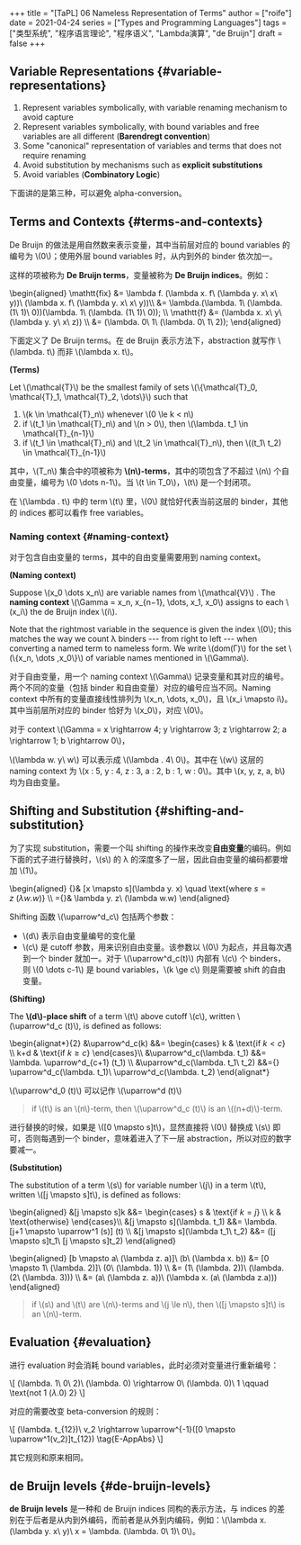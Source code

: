 +++
title = "[TaPL] 06 Nameless Representation of Terms"
author = ["roife"]
date = 2021-04-24
series = ["Types and Programming Languages"]
tags = ["类型系统", "程序语言理论", "程序语义", "Lambda演算", "de Bruijn"]
draft = false
+++

## Variable Representations {#variable-representations}

1.  Represent variables symbolically, with variable renaming mechanism to avoid capture
2.  Represent variables symbolically, with bound variables and free variables are all different (**Barendregt convention**)
3.  Some "canonical" representation of variables and terms that does not require renaming
4.  Avoid substitution by mechanisms such as **explicit substitutions**
5.  Avoid variables (**Combinatory Logic**)

下面讲的是第三种，可以避免 alpha-conversion。


## Terms and Contexts {#terms-and-contexts}

De Bruijn 的做法是用自然数来表示变量，其中当前层对应的 bound variables 的编号为 \\(0\\)；使用外层 bound variables 时，从内到外的 binder 依次加一。

这样的项被称为 **De Bruijn terms**，变量被称为 **De Bruijn indices**。例如：

\begin{aligned}
    \mathtt{fix} &= \lambda f. (\lambda x. f\ (\lambda y. x\ x\ y))\ (\lambda x. f\ (\lambda y. x\ x\ y))\\\\
    &= \lambda.(\lambda. 1\ (\lambda. (1\ 1)\ 0))(\lambda. 1\ (\lambda. (1\ 1)\ 0)); \\\\
    \mathtt{f} &= (\lambda x. x\ y\ (\lambda y. y\ x\ z)) \\\\
    &= (\lambda. 0\ 1\ (\lambda. 0\ 1\ 2));
\end{aligned}

下面定义了 De Bruijn terms。在 de Bruijn 表示方法下，abstraction 就写作 \\(\lambda. t\\) 而非 \\(\lambda x. t\\)。

<div class="definition">

**(Terms)**

Let \\(\mathcal{T}\\) be the smallest family of sets \\(\\{\mathcal{T}\_0, \mathcal{T}\_1, \mathcal{T}\_2, \dots\\}\\) such that

1.  \\(k \in \mathcal{T}\_n\\) whenever \\(0 \le k < n\\)
2.  if \\(t\_1 \in \mathcal{T}\_n\\) and \\(n > 0\\), then \\(\lambda. t\_1 \in \mathcal{T}\_{n-1}\\)
3.  if \\(t\_1 \in \mathcal{T}\_n\\) and \\(t\_2 \in \mathcal{T}\_n\\), then \\((t\_1\ t\_2) \in \mathcal{T}\_{n-1}\\)

</div>

其中，\\(T\_n\\) 集合中的项被称为 **\\(n\\)-terms**，其中的项包含了不超过 \\(n\\) 个自由变量，编号为 \\(0 \dots n-1\\)。当 \\(t \in T\_0\\)，\\(t\\) 是一个封闭项。

在 \\(\lambda . t\\) 中的 term \\(t\\) 里，\\(0\\) 就恰好代表当前这层的 binder，其他的 indices 都可以看作 free variables。


### Naming context {#naming-context}

对于包含自由变量的 terms，其中的自由变量需要用到 naming context。

<div class="definition">

**(Naming context)**

Suppose \\(x\_0 \dots x\_n\\) are variable names from \\(\mathcal{V}\\) . The **naming context** \\(\Gamma = x\_n, x\_{n−1}, \dots, x\_1, x\_0\\) assigns to each \\(x\_i\\) the de Bruijn index \\(i\\).

Note that the rightmost variable in the sequence is given the index \\(0\\); this matches the way we count λ binders --- from right to left --- when converting a named term to nameless form. We write \\(dom(Γ)\\) for the set \\(\\{x\_n, \dots ,x\_0\\}\\) of variable names mentioned in \\(\Gamma\\).

</div>

对于自由变量，用一个 naming context \\(\Gamma\\) 记录变量和其对应的编号。两个不同的变量（包括 binder 和自由变量）对应的编号应当不同。Naming context 中所有的变量直接线性排列为 \\(x\_n, \dots, x\_0\\)，且 \\(x\_i \mapsto i\\)。其中当前层所对应的 binder 恰好为 \\(x\_0\\)，对应 \\(0\\)。

<div class="sample">

对于 context \\(\Gamma = x \rightarrow 4; y \rightarrow 3; z \rightarrow 2; a \rightarrow 1; b \rightarrow 0\\)，

\\(\lambda w. y\ w\\) 可以表示成 \\(\lambda . 4\ 0\\)。其中在 \\(w\\) 这层的 naming context 为 \\(x : 5, y : 4, z : 3, a : 2, b : 1, w : 0\\)。其中 \\(x, y, z, a, b\\) 均为自由变量。

</div>


## Shifting and Substitution {#shifting-and-substitution}

为了实现 substitution，需要一个叫 shifting 的操作来改变**自由变量**的编码。例如下面的式子进行替换时，\\(s\\) 的 λ 的深度多了一层，因此自由变量的编码都要增加 \\(1\\)。

\begin{aligned}
     {}& [x \mapsto s\]\(\lambda y. x) \quad \text{where $s = z\ (\lambda w.w)$} \\\\
    ={}& \lambda y. z\ (\lambda w.w)
\end{aligned}

Shifting 函数 \\(\uparrow^d\_c\\) 包括两个参数：

-   \\(d\\) 表示自由变量编号的变化量
-   \\(c\\) 是 cutoff 参数，用来识别自由变量。该参数以 \\(0\\) 为起点，并且每次遇到一个 binder 就加一。对于 \\(\uparrow^d\_c(t)\\) 内部有 \\(c\\) 个 binders，则 \\(0 \dots c-1\\) 是 bound variables，\\(k \ge c\\) 则是需要被 shift 的自由变量。

<div class="definition">

**(Shifting)**

The **\\(d\\)-place shift** of a term \\(t\\) above cutoff \\(c\\), written \\(\uparrow^d\_c (t)\\), is defined as follows:

\begin{alignat\*}{2}
&\uparrow^d\_c(k) &&=
    \begin{cases}
        k & \text{if $k < c$} \\\\
        k+d & \text{if $k \ge c$}
    \end{cases}\\\\
&\uparrow^d\_c(\lambda. t\_1) &&= \lambda. \uparrow^d\_{c+1} (t\_1) \\\\
&\uparrow^d\_c(\lambda. t\_1\ t\_2) &&={} \uparrow^d\_c(\lambda. t\_1)\ \uparrow^d\_c(\lambda. t\_2)
\end{alignat\*}

\\(\uparrow^d\_0 (t)\\) 可以记作 \\(\uparrow^d (t)\\)

</div>

> if \\(t\\) is an \\(n\\)-term, then \\(\uparrow^d\_c (t)\\) is an \\((n+d)\\)-term.

进行替换的时候，如果是 \\([0 \mapsto s]t\\)，显然直接将 \\(0\\) 替换成 \\(s\\) 即可，否则每遇到一个 binder，意味着进入了下一层 abstraction，所以对应的数字要减一。

<div class="definition">

**(Substitution)**

The substitution of a term \\(s\\) for variable number \\(j\\) in a term \\(t\\), written \\([j \mapsto s]t\\), is defined as follows:

\begin{aligned}
&[j \mapsto s]k &&=
  \begin{cases}
      s & \text{if $k = j$} \\\\
      k & \text{otherwise}
  \end{cases}\\\\
&[j \mapsto s\]\(\lambda. t\_1) &&= \lambda. [j+1 \mapsto \uparrow^1 (s)] (t) \\\\
&[j \mapsto s\]\(\lambda t\_1\ t\_2) &&= ([j \mapsto s]t\_1\ [j \mapsto s]t\_2)
\end{aligned}

</div>

<div class="sample">

\begin{aligned}
    [b \mapsto a\ (\lambda z. a)]\ (b\ (\lambda x. b)) &= [0 \mapsto 1\ (\lambda. 2)]\ (0\ (\lambda. 1)) \\\\
    &= (1\ (\lambda. 2))\ (\lambda. (2\ (\lambda. 3))) \\\\
    &= (a\ (\lambda z. a))\ (\lambda x. (a\ (\lambda z.a)))
\end{aligned}

</div>

> if \\(s\\) and \\(t\\) are \\(n\\)-terms and \\(j \le n\\), then \\([j \mapsto s]t\\) is an \\(n\\)-term.


## Evaluation {#evaluation}

进行 evaluation 时会消耗 bound variables，此时必须对变量进行重新编号：

\\[
(\lambda. 1\ 0\ 2)\ (\lambda. 0) \rightarrow 0\ (\lambda. 0)\ 1 \qquad \text{not $1\ (\lambda.0)\ 2$}
\\]

对应的需要改变 beta-conversion 的规则：

\\[
(\lambda. t\_{12})\ v\_2 \rightarrow \uparrow^{-1}([0 \mapsto \uparrow^1(v\_2)]t\_{12}) \tag{E-AppAbs}
\\]

其它规则和原来相同。


## de Bruijn levels {#de-bruijn-levels}

**de Bruijn levels** 是一种和 de Bruijn indices 同构的表示方法，与 indices 的差别在于后者是从内到外编码，而前者是从外到内编码，例如：\\(\lambda x. (\lambda y. x\ y)\ x = \lambda. (\lambda. 0\ 1)\ 0\\)。
